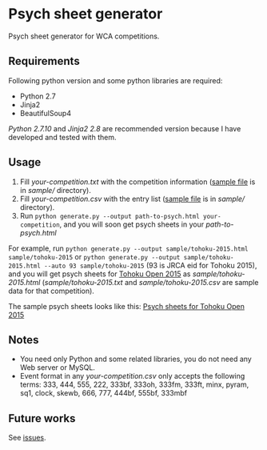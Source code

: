 # Psych sheet generator

Psych sheet generator for WCA competitions.


## Requirements

Following python version and some python libraries are required:

* Python 2.7
* Jinja2
* BeautifulSoup4

*Python 2.7.10* and *Jinja2 2.8* are recommended version because I have developed and tested with them.


## Usage

1. Fill *your-competition.txt* with the competition information
([sample file](sample/tohoku-2015.txt) is in *sample/* directory).
1. Fill *your-competition.csv* with the entry list
([sample file](sample/tohoku-2015.csv) is in *sample/* directory).
1. Run `python generate.py --output path-to-psych.html your-competition`,
and you will soon get psych sheets in your *path-to-psych.html*

For example, run `python generate.py --output sample/tohoku-2015.html sample/tohoku-2015` or `python generate.py --output sample/tohoku-2015.html --auto 93 sample/tohoku-2015` (93 is JRCA eid for Tohoku 2015),
and you will get psych sheets for [Tohoku Open 2015](https://worldcubeassociation.org/results/c.php?i=TohokuOpen2015)
as *sample/tohoku-2015.html*
(*sample/tohoku-2015.txt* and *sample/tohoku-2015.csv* are sample data for that competition).

The sample psych sheets looks like this:
[Psych sheets for Tohoku Open 2015](http://www.terabo.net/psych-sheet/tohoku-2015.html)


## Notes

* You need only Python and some related libraries, you do not need any Web server or MySQL.
* Event format in any *your-competition.csv* only accepts the following terms: 333, 444, 555, 222, 333bf, 333oh, 333fm, 333ft, minx, pyram, sq1, clock, skewb, 666, 777, 444bf, 555bf, 333mbf


## Future works

See [issues](https://github.com/kotarot/psych-gen/issues).

